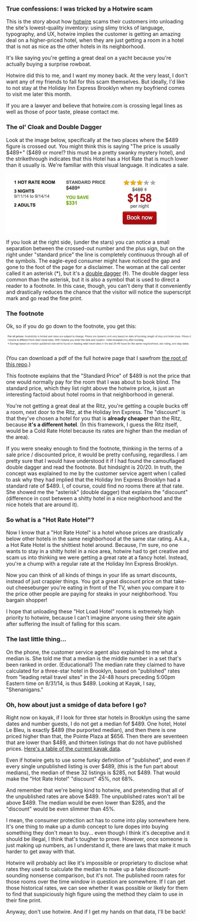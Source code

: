 
### True confessions: I was tricked by a Hotwire scam

This is the story about how [hotwire](http://www.glassdoor.com/Reviews/Hotwire-Reviews-E14912.htm?sort.sortType=OR&sort.ascending=true) scams their customers into unloading the site's lowest-quality inventory: using slimy tricks of language, typography, and UX, hotwire implies the customer is getting an amazing deal on a higher-priced hotel, when they are just getting a room in a hotel that is not as nice as the other hotels in its neighborhood. 

It's like saying you're getting a great deal on a yacht because you're actually buying a surprise rowboat. 

Hotwire did this to me, and I want my money back. At the very least, I don't want any of my friends to fall for this scam themselves. But ideally, I'd like to not stay at the Holiday Inn Express Brooklyn when my boyfriend comes to visit me later this month.

If you are a lawyer and believe that hotwire.com is crossing legal lines as well as those of poor taste, please contact me. 

### The ol' Cloak and Double Dagger
Look at the image below, specifically at the two places where the $489 figure is crossed out. You might think this is saying "The price is usually $489+" ($489 or more!? this must be a pretty swanky mystery hotel), and the strikethrough indicates that this Hotel has a Hot Rate that is much lower than it usually is. We're familiar with this visual language. It indicates a sale. 

![](advertised_price.jpg)

If you look at the right side, (under the stars) you can notice a small separation between the crossed-out number and the plus sign, but on the right under "standard price" the line is completely continuous through all of the symbols. The eagle-eyed consumer might have noticed the gap and gone to the foot of the page for a disclaimer. The woman at the call center called it an asterisk (*), but it's a [double dagger](http://en.wikipedia.org/wiki/Dagger_(typography)) (‡). The double dagger less common than the asterisk, but it is also a symbol that is used to direct a reader to a footnote. In this case, though, you can't deny that it conveniently and drastically reduces the chance that the visitor will notice the superscript mark and go read the fine print. 

### The footnote

Ok, so if you do go down to the footnote, you get this: 

![](footnote.jpg)

(You can download a pdf of the full hotwire page that I sawfrom [the root of this repo](https://github.com/laurieskelly/hotwire_scam).)

This footnote explains that the "Standard Price" of $489 is not the price that one would normally pay for the room that I was about to book blind. The standard price, which they list right above the hotwire price, is just an interesting factoid about hotel rooms in that neighborhood in general. 

You're not getting a great deal at the Ritz, you're getting a couple bucks off a room, next door to the Ritz, at the Holiday Inn Express. The "discount" is that they've chosen a hotel for you that is **already cheaper** than the Ritz, because **it's a different hotel**. (In this framework, I guess the Ritz itself, would be a Cold Rate Hotel because its rates are higher than the median of the area). 

If you were sneaky enough to find the footnote, thinking in the terms of a sale price / discounted price, it would be pretty confusing, regardless. I am pretty sure that I would have understood it if I had found the camouflaged double dagger and read the footnote. But hindsight is 20/20. In truth, the concept was explained to me by the customer service agent when I called to ask why they had implied that the Holiday Inn Express Brooklyn had a standard rate of $489. I, of course, could find no rooms there at that rate. She showed me the "asterisk" (double dagger) that explains the "discount" (difference in cost between a shitty hotel in a nice neighborhood and the nice hotels that are around it). 

### So what is a "Hot Rate Hotel"? 

Now I know that a "Hot Rate Hotel" is a hotel whose prices are drastically below other hotels in the same neighborhood at the same star rating. A.k.a., a Hot Rate Hotel is the shittiest hotel around. Because, I'm sure, no one wants to stay in a shitty hotel in a nice area, hotwire had to get creative and scam us into thinking we were getting a great rate at a fancy hotel. Instead, you're a chump with a regular rate at the Holiday Inn Express Brooklyn. 

Now you can think of all kinds of things in your life as smart discounts, instead of just crappier things. You got a great discount price on that take-out cheeseburger you're eating in front of the TV, when you compare it to the price other people are paying for steaks in your neighborhood. You bargain shopper!

I hope that unloading these "Hot Load Hotel" rooms is extremely high priority to hotwire, because I can't imagine anyone using their site again after suffering the insult of falling for this scam. 

### The last little thing... 

On the phone, the customer service agent also explained to me what a median is. She told me that a median is the middle number in a set that's been ranked in order. (Educational!) The median rate they claimed to have calculated for a three-star hotel in Brooklyn, based on "published" rates from "leading retail travel sites" in the 24-48 hours preceding 5:00pm Eastern time on 8/31/14, is thus $489. Looking at Kayak, I say, "Shenanigans." 

### Oh, how about just a smidge of data before I go?

Right now on kayak, if I look for three star hotels in Brooklyn using the same dates and number guests, I do not get a median fof $489. One hotel, Hotel Le Bleu, is exactly $489 (the purported median), and then there is one priced higher than that, the Pointe Plaza at $656. Then there are seventeen that are lower than $489, and thirteen listings that do not have published prices. [Here's a table of the current kayak data](https://github.com/laurieskelly/hotwire_scam/blob/master/kayak_data.md).

Even if hotwire gets to use some funky definition of "published", and even if every single unpublished listing is over $489, (this is the fun part about medians), the median of these 32 listings is $285, not $489. That would make the "Hot Rate Hotel" "discount" 45%, not 68%. 

And remember that we're being kind to hotwire, and pretending that all of the unpublished rates are above $489. The unpublished rates won't all be above $489. The median would be even lower than $285, and the "discount" would be even slimmer than 45%. 

I mean, the consumer protection act has to come into play somewhere here. It's one thing to make up a dumb concept to lure dopes into buying something they don't mean to buy... even though I think it's deceptive and it should be illegal, I think that's tougher to prove. However, once someone is just making up numbers, as I understand it, there are laws that make it much harder to get away with that. 

Hotwire will probably act like it's impossible or proprietary to disclose what rates they used to calculate the median to make up a fake discount-sounding nonsense comparison, but it's not. The published room rates for those rooms over the time window in question are somewhere. If I can get those historical rates, we can see whether it was possible or likely for them to find that suspiciously high figure using the method they claim to use in their fine print. 


Anyway, don't use hotwire. And if I get my hands on that data, I'll be back! 
